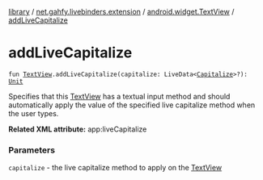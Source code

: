 [library](../../index.md) / [net.gahfy.livebinders.extension](../index.md) / [android.widget.TextView](index.md) / [addLiveCapitalize](./add-live-capitalize.md)

# addLiveCapitalize

`fun `[`TextView`](https://developer.android.com/reference/android/widget/TextView.html)`.addLiveCapitalize(capitalize: LiveData<`[`Capitalize`](https://developer.android.com/reference/android/text/method/TextKeyListener/Capitalize.html)`>?): `[`Unit`](https://kotlinlang.org/api/latest/jvm/stdlib/kotlin/-unit/index.html)

Specifies that this [TextView](https://developer.android.com/reference/android/widget/TextView.html) has a textual input method and should automatically apply the
value of the specified live capitalize method when the user types.

**Related XML attribute:** app:liveCapitalize

### Parameters

`capitalize` - the live capitalize method to apply on the [TextView](https://developer.android.com/reference/android/widget/TextView.html)
